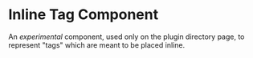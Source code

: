 # Inline Tag Component

An _experimental_ component, used only on the plugin directory page, to represent "tags" which are meant to be placed inline.
